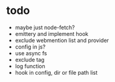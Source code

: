 # todo
* maybe just node-fetch?
* emittery and implement hook
* exclude webmention list and provider
* config in js?
* use async fs
* exclude tag
* log function
* hook in config, dir or file path list
